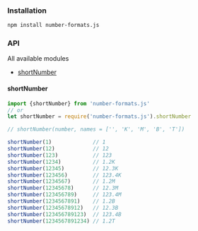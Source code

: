 ### Installation

```bash
npm install number-formats.js
```

### API

All available modules

- [shortNumber](#shortNumber)

#### shortNumber
```js
import {shortNumber} from 'number-formats.js'
// or
let shortNumber = require('number-formats.js').shortNumber

// shortNumber(number, names = ['', 'K', 'M', 'B', 'T'])

shortNumber(1)             // 1
shortNumber(12)            // 12
shortNumber(123)           // 123
shortNumber(1234)          // 1.2K
shortNumber(12345)         // 12.3K
shortNumber(123456)        // 123.4K
shortNumber(1234567)       // 1.2M
shortNumber(12345678)      // 12.3M
shortNumber(123456789)     // 123.4M
shortNumber(1234567891)    // 1.2B
shortNumber(12345678912)   // 12.3B
shortNumber(123456789123)  // 123.4B
shortNumber(1234567891234) // 1.2T
```

